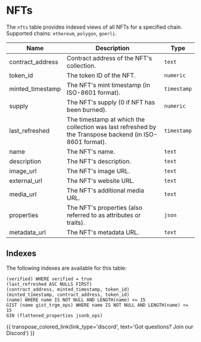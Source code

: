 # NFTs

The `nfts` table provides indexed views of all NFTs for a specified chain. Supported chains: `ethereum`, `polygon`, `goerli`.

| Name                | Description                                                                 | Type        |
| --------- | --------- | --------------------------------------------------------------------------- |
| contract_address | Contract address of the NFT's collection. | `text` |
| token_id | The token ID of the NFT. | `numeric` |
| minted_timestamp | The NFT's mint timestamp (in ISO-8601 format). | `timestamp` |
| supply | The NFT's supply (0 if NFT has been burned). | `numeric` |
| last_refreshed | The timestamp at which the collection was last refreshed by the Transpose backend (in ISO-8601 format). | `timestamp` |
| name | The NFT's name. | `text` |
| description | The NFT's description. | `text` |
| image_url | The NFT's image URL. | `text` |
| external_url | The NFT's website URL. | `text` |
| media_url | The NFT's additional media URL. | `text` |
| properties | The NFT's properties (also referred to as attributes or traits). | `json` |
| metadata_url | The NFT's metadata URL. | `text` |

## Indexes
The following indexes are available for this table:
```
(verified) WHERE verified = true
(last_refreshed ASC NULLS FIRST)
(contract_address, minted_timestamp, token_id)
(minted_timestamp, contract_address, token_id)
(name) WHERE name IS NOT NULL AND LENGTH(name) <= 15
GIST (name gist_trgm_ops) WHERE name IS NOT NULL AND LENGTH(name) <= 15
GIN (flattened_properties jsonb_ops)
```

{{ transpose_colored_link(link_type='discord', text='Got questions?  Join our Discord') }}
